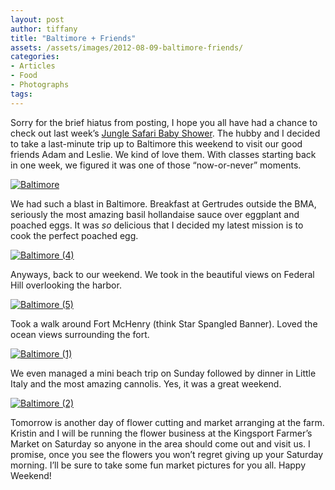 ```yaml
---
layout: post
author: tiffany
title: "Baltimore + Friends"
assets: /assets/images/2012-08-09-baltimore-friends/
categories: 
- Articles
- Food
- Photographs
tags: 
---
```


Sorry for the brief hiatus from posting, I hope you all have had a chance to check out last week’s [Jungle Safari Baby Shower](http://www.sweetpeonies.com/2012/08/jungle-safari-baby-shower/). The hubby and I decided to take a last-minute trip up to Baltimore this weekend to visit our good friends Adam and Leslie. We kind of love them. With classes starting back in one week, we figured it was one of those “now-or-never” moments.

[![Baltimore](jekyll_uploads/2012/08/Baltimore-3-575x383.jpg "Baltimore (3)")](http://www.sweetpeonies.com/2012/08/baltimore-friends/baltimore-3/)

We had such a blast in Baltimore. Breakfast at Gertrudes outside the BMA, seriously the most amazing basil hollandaise sauce over eggplant and poached eggs. It was _so_ delicious that I decided my latest mission is to cook the perfect poached egg.

[![](jekyll_uploads/2012/08/Baltimore-4-575x412.jpg "Baltimore (4)")](http://www.sweetpeonies.com/2012/08/baltimore-friends/baltimore-4/)

Anyways, back to our weekend. We took in the beautiful views on Federal Hill overlooking the harbor.

[![](jekyll_uploads/2012/08/Baltimore-5-575x382.jpg "Baltimore (5)")](http://www.sweetpeonies.com/2012/08/baltimore-friends/baltimore-5/)

Took a walk around Fort McHenry (think Star Spangled Banner). Loved the ocean views surrounding the fort.

[![](jekyll_uploads/2012/08/Baltimore-1-575x382.jpg "Baltimore (1)")](http://www.sweetpeonies.com/2012/08/baltimore-friends/baltimore-1/)

We even managed a mini beach trip on Sunday followed by dinner in Little Italy and the most amazing cannolis. Yes, it was a great weekend.

[![](jekyll_uploads/2012/08/Baltimore-2-575x384.jpg "Baltimore (2)")](http://www.sweetpeonies.com/2012/08/baltimore-friends/baltimore-2/)

Tomorrow is another day of flower cutting and market arranging at the farm. Kristin and I will be running the flower business at the Kingsport Farmer’s Market on Saturday so anyone in the area should come out and visit us. I promise, once you see the flowers you won’t regret giving up your Saturday morning. I’ll be sure to take some fun market pictures for you all. Happy Weekend!